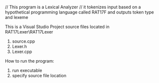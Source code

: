 // This program is a Lexical Analyzer //
it tokenizes input based on a hypothetical programming
language called RAT17F and outputs token type and lexeme

This is a Visual Studio Project
source files located in RAT17Lexer\RAT17Lexer
1. source.cpp
2. Lexer.h
3. Lexer.cpp

How to run the program:
1. run executable
2. specify source file location
